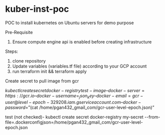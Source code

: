 # kuber-inst-poc
POC to install kubernetes on Ubuntu servers for demo purpose

Pre-Requisite
1. Ensure compute engine api is enabled before creating infrastructure

Steps:
1. clone repository
2. Update variables (variables.tf file) according to your GCP account
3. run terraform init && terraform apply

Create secret to pull image from gcr

$kubectl create secret docker-registry test-image –docker-server=https://gcr.io –docker-username=_json_key –docker-email=gcr-user@level-epoch-329208.iam.gserviceaccount.com –docker-password=”$(cat /home/pgan432_gmail_com/gcr-user-level-epoch.json)”

test (not checked)- kubectl create secret docker-registry my-secret --from-file=.dockerconfigjson=/home/pgan432_gmail_com/gcr-user-level-epoch.json
